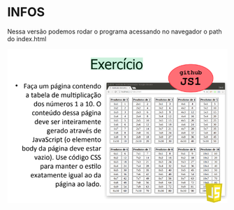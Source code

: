 # INFOS

Nessa versão podemos rodar o programa acessando no navegador o path do index.html

![Alt text](image.png)